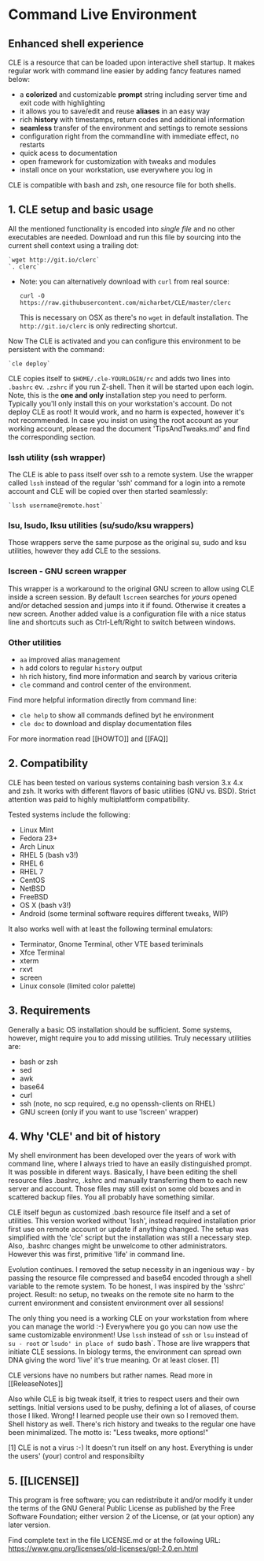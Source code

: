 
#   Command Live Environment

##   Enhanced shell experience

CLE is a resource that can be loaded upon interactive shell startup. It makes
regular work with command line easier by adding fancy features named below:

- a **colorized** and customizable **prompt** string including server time and
   exit code with highlighting
 - it allows you to save/edit and reuse **aliases** in an easy way
 - rich **history** with timestamps, return codes and additional information
 - **seamless** transfer of the environment and settings to remote sessions
 - configuration right from the commandline with immediate effect, no restarts
 - quick acess to documentation
 - open framework for customization with tweaks and modules
 - install once on your workstation, use everywhere you log in

CLE is compatible with bash and zsh, one resource file for both shells.


## 1. CLE setup and basic usage

All the mentioned functionality is encoded into _single file_ and no other
executables are needed. Download and run this file by sourcing into
the current shell context using a trailing dot:

    `wget http://git.io/clerc`
    `. clerc`

* Note: you can alternatively download with `curl` from real source:

    `curl -O https://raw.githubusercontent.com/micharbet/CLE/master/clerc`

  This is necessary on OSX as there's no `wget` in default installation.
  The `http://git.io/clerc` is only redirecting shortcut.


Now The CLE is activated and you can configure this environment to be
persistent with the command:

    `cle deploy`

CLE copies itself to `$HOME/.cle-YOURLOGIN/rc` and adds two lines into `.bashrc`
ev. `.zshrc` if you run Z-shell. Then it will be started upon each login. Note,
this is the **one and only** installation step you need to perform. Typically
you'll only install this on your workstation's account. Do not deploy CLE as
root! It would work, and no harm is expected, however it's not recommended.
In case you insist on using the root account as your working account, please
read the document 'TipsAndTweaks.md' and find the corresponding section.


### lssh utility (ssh wrapper)

The CLE is able to pass itself over ssh to a remote system. Use the wrapper
called `lssh` instead of the regular 'ssh' command for a login into a remote
account and CLE will be copied over then started seamlessly:

    `lssh username@remote.host`


### lsu, lsudo, lksu utilities (su/sudo/ksu wrappers)

Those wrappers serve the same purpose as the original su, sudo and ksu
utilities, however they add CLE to the sessions.


### lscreen - GNU screen wrapper

This wrapper is a workaround to the original GNU screen to allow using CLE
inside a screen session. By default `lscreen` searches for _yours_ opened
and/or detached session and jumps into it if found. Otherwise it creates
a new screen. Another added value is a configuration file with a nice status
line and shortcuts such as Ctrl-Left/Right to switch between windows.


### Other utilities
- `aa`  improved alias management
- `h`   add colors to regular `history` output
- `hh`  rich history, find more information and search by various criteria
- `cle` command and control center of the environment.

Find more helpful information directly from command line:
- `cle help` to show all commands defined byt he environment
- `cle doc`  to download and display documentation files

For more inormation read [[HOWTO]] and [[FAQ]]


## 2. Compatibility

CLE has been tested on various systems containing bash version 3.x 4.x and
zsh. It works with different flavors of basic utilities (GNU vs. BSD). Strict
attention was paid to highly multiplattform compatibility.

Tested systems include the following:
- Linux Mint
- Fedora 23+
- Arch Linux
- RHEL 5 (bash v3!)
- RHEL 6
- RHEL 7
- CentOS
- NetBSD
- FreeBSD
- OS X (bash v3!)
- Android (some terminal software requires different tweaks, WIP) 

It also works well with at least the following terminal emulators:
- Terminator, Gnome Terminal, other VTE based teriminals
- Xfce Terminal
- xterm
- rxvt
- screen
- Linux console (limited color palette)



## 3. Requirements

Generally a basic OS installation should be sufficient. Some systems, however,
might require you to add missing utilities. Truly necessary utilities are:
- bash or zsh
- sed
- awk
- base64
- curl
- ssh (note, no scp required, e.g no openssh-clients on RHEL)
- GNU screen (only if you want to use 'lscreen' wrapper)



## 4. Why 'CLE' and bit of history

My shell environment has been developed over the years of work with command
line, where I always tried to have an easily distinguished prompt. It was
possible in diferent ways. Basically, I have been editing the shell resource
files .bashrc, .kshrc and manually transferring them to each new server and
account. Those files may still exist on some old boxes and in scattered
backup files. You all probably have something similar.

CLE itself begun as customized .bash resource file itself and a set of
utilities. This version worked without 'lssh', instead required installation
prior first use on remote account or update if anything changed. The setup was
simplified with the 'cle' script but the installation was still a necessary
step. Also, .bashrc changes might be unwelcome to other administrators. 
However this was first, primitive 'life' in command line.

Evolution continues. I removed the setup necessity in an ingenious way - by
passing the resource file compressed and base64 encoded through a shell
variable to the remote system. To be honest, I was inspired by the 'sshrc'
project. Result: no setup, no tweaks on the remote site no harm to the current
environment and consistent environment over all sessions!

The only thing you need is a working CLE on your workstation from where you
can manage the world :-) Everywhere you go you can now use the same
customizable environment! Use `lssh` instead of `ssh` or `lsu` instead of
`su - root` or `lsudo' in place of `sudo bash`. Those are live wrappers that
initiate CLE sessions. In biology terms, the environment can spread own DNA
giving the word 'live' it's true meaning. Or at least closer. [1]

CLE versions have no numbers but rather names. Read more in [[ReleaseNotes]]

Also while CLE is big tweak itself, it tries to respect users and their own
settings. Initial versions used to be pushy, defining a lot of aliases, of
course those I liked. Wrong! I learned people use their own so I removed
them. Shell history as well. There's rich history and tweaks to the regular
one have been minimalized. The motto is: "Less tweaks, more options!"

[1] CLE is not a virus :-) It doesn't run itself on any host. Everything is
under the users' (your) control and responsibilty


## 5. [[LICENSE]]
 This program is free software; you can redistribute it and/or
 modify it under the terms of the GNU General Public License
 as published by the Free Software Foundation; either version 2
 of the License, or (at your option) any later version.

 Find complete text in the file LICENSE.md or at the following URL:
 https://www.gnu.org/licenses/old-licenses/gpl-2.0.en.html

